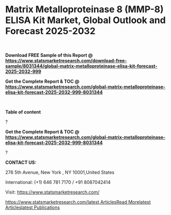 <h1>Matrix Metalloproteinase 8 (MMP-8) ELISA Kit Market, Global Outlook and Forecast 2025-2032</h1><br/><p><strong>Download FREE Sample of this Report @ <a href="https://www.statsmarketresearch.com/download-free-sample/8031344/global-matrix-metalloproteinase-elisa-kit-forecast-2025-2032-999">https://www.statsmarketresearch.com/download-free-sample/8031344/global-matrix-metalloproteinase-elisa-kit-forecast-2025-2032-999</a></strong></p>
 
 
 
 <div><b>Get the Complete Report & TOC @ <a href="https://www.statsmarketresearch.com/global-matrix-metalloproteinase-elisa-kit-forecast-2025-2032-999-8031344">https://www.statsmarketresearch.com/global-matrix-metalloproteinase-elisa-kit-forecast-2025-2032-999-8031344</a></b></div>
 
 
 
 <p><br />
 
 <b>Table of content</b></p>
 
 
 
 <p>? </p>
 
 
 
 <div><b>Get the Complete Report & TOC @ <a href="https://www.statsmarketresearch.com/global-matrix-metalloproteinase-elisa-kit-forecast-2025-2032-999-8031344">https://www.statsmarketresearch.com/global-matrix-metalloproteinase-elisa-kit-forecast-2025-2032-999-8031344</a></b></div>
 
 
 
 <p>? </p>
 
 
 
 <p><b>CONTACT US:</b><br />
 
 276 5th Avenue, New York , NY 10001,United States<br />
 
 International: (+1) 646 781 7170 / +91 8087042414<br />
 
 Visit: <a href="https://www.statsmarketresearch.com/">https://www.statsmarketresearch.com/</a><br />
 
 <a href="https://gyeongbokgung.com">https://www.statsmarketresearch.com/</a><a href="https://hallyeomaritime.com">latest Articles</a><a href="https://jingwansa.com">Read More</a><a href="https://nguoiviet.jp/">latest Articles</a><a href="https://www.intelmarketresearch.com/">latest Publications</a></p>